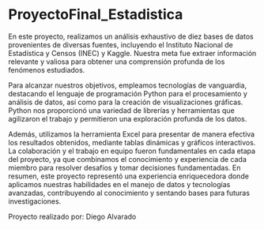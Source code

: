 # ProyectoFinal_Estadistica

En este proyecto, realizamos un análisis exhaustivo de diez bases de datos provenientes de diversas fuentes, incluyendo el Instituto Nacional de Estadística y Censos (INEC) y Kaggle. Nuestra meta fue extraer información relevante y valiosa para obtener una comprensión profunda de los fenómenos estudiados.

Para alcanzar nuestros objetivos, empleamos tecnologías de vanguardia, destacando el lenguaje de programación Python para el procesamiento y análisis de datos, así como para la creación de visualizaciones gráficas. Python nos proporcionó una variedad de librerías y herramientas que agilizaron el trabajo y permitieron una exploración profunda de los datos.

Además, utilizamos la herramienta Excel para presentar de manera efectiva los resultados obtenidos, mediante tablas dinámicas y gráficos interactivos. La colaboración y el trabajo en equipo fueron fundamentales en cada etapa del proyecto, ya que combinamos el conocimiento y experiencia de cada miembro para resolver desafíos y tomar decisiones fundamentadas. En resumen, este proyecto representó una experiencia enriquecedora donde aplicamos nuestras habilidades en el manejo de datos y tecnologías avanzadas, contribuyendo al conocimiento y sentando bases para futuras investigaciones.

Proyecto realizado por: Diego Alvarado 
